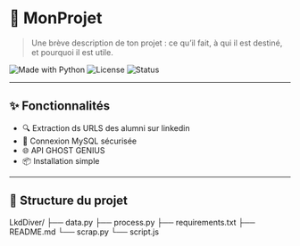 # 🚀 MonProjet

> Une brève description de ton projet : ce qu’il fait, à qui il est destiné, et pourquoi il est utile.

![Made with Python](https://img.shields.io/badge/Made%20with-Python-blue)
![License](https://img.shields.io/badge/License-MIT-green)
![Status](https://img.shields.io/badge/status-en%20développement-yellow)

---

## ✨ Fonctionnalités

- 🔍 Extraction ds URLS des alumni sur linkedin
- 🐬 Connexion MySQL sécurisée
- 🌐 API GHOST GENIUS
- 📦 Installation simple

---

## 📁 Structure du projet
LkdDiver/
├── data.py
├── process.py
├── requirements.txt
├── README.md
└── scrap.py
└── script.js
